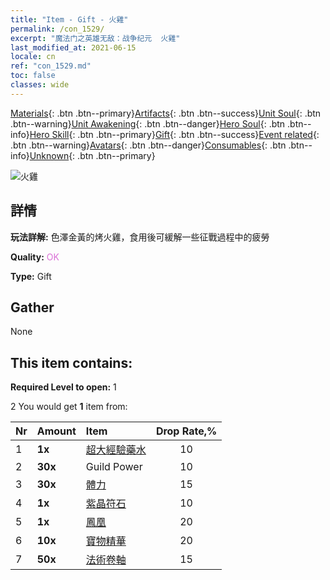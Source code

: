 ```yaml
---
title: "Item - Gift - 火雞"
permalink: /con_1529/
excerpt: "魔法门之英雄无敌：战争纪元  火雞"
last_modified_at: 2021-06-15
locale: cn
ref: "con_1529.md"
toc: false
classes: wide
---
```

 [Materials](/ItemsCN/){: .btn .btn--primary}[Artifacts](/ItemsCN/Artifacts/){: .btn .btn--success}[Unit Soul](/ItemsCN/UnitSoul/){: .btn .btn--warning}[Unit Awakening](/ItemsCN/UnitAwakening/){: .btn .btn--danger}[Hero Soul](/ItemsCN/HeroSoul/){: .btn .btn--info}[Hero Skill](/ItemsCN/HeroSkill/){: .btn .btn--primary}[Gift](/ItemsCN/Gift/){: .btn .btn--success}[Event related](/ItemsCN/Events/){: .btn .btn--warning}[Avatars](/ItemsCN/Avatars/){: .btn .btn--danger}[Consumables](/ItemsCN/Consumables/){: .btn .btn--info}[Unknown](/ItemsCN/Unknown/){: .btn .btn--primary}

 ![火雞](/images/t/i_907143.png)

## 詳情
 **玩法詳解:** 色澤金黃的烤火雞，食用後可緩解一些征戰過程中的疲勞

 **Quality:** <span style="color: #DA70D6">OK</span>

 **Type:** Gift

## Gather

  None

## This item contains:

 **Required Level to open:** 1

 2 You would get **1** item  from:

  | Nr | Amount |     Item    | Drop Rate,% |
  |:---|:-------|:------------|:---------:|
  | 1 |  **1x** | [超大經驗藥水](/cn/Items/con_703/) | 10 | 
  | 2 |  **30x** | Guild Power | 10 | 
  | 3 |  **30x** | [體力](/cn/Items/con_900/) | 15 | 
  | 4 |  **1x** | [紫晶符石](/cn/Items/con_720/) | 10 | 
  | 5 |  **1x** | [鳳凰](/cn/Items/unt_268/) | 20 | 
  | 6 |  **10x** | [寶物精華](/cn/Items/con_905/) | 20 | 
  | 7 |  **50x** | [法術卷軸](/cn/Items/con_694/) | 15 | 
